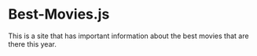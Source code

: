 # Best-Movies.js
This is a site that has important information about the best movies that are there this year. 
